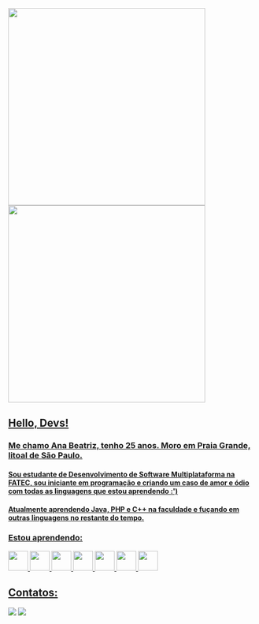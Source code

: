 <div>
<a href="https://github.com/anabefernandes">
<img loading="lazy" height="400" src="https://github-readme-stats.vercel.app/api/top-langs/?username=anabefernandes&layout=compact&langs_count=7&theme=dracula"/> <img loading="lazy" height="400" src="https://github-readme-stats.vercel.app/api?username=anabefernandes&show_icons=true&theme=dracula&include_all_commits=true&count_private=true"/>
</div>
  
## Hello, Devs!
### Me chamo Ana Beatriz, tenho 25 anos. Moro em Praia Grande, litoal de São Paulo. 

#### Sou estudante de Desenvolvimento de Software Multiplataforma na FATEC, sou iniciante em programação e criando um caso de amor e ódio com todas as linguagens que estou aprendendo :')
#### Atualmente aprendendo Java, PHP e C++ na faculdade e fuçando em outras linguagens no restante do tempo.

### Estou aprendendo:
<img loading="lazy" src="https://cdn.jsdelivr.net/gh/devicons/devicon@latest/icons/html5/html5-original-wordmark.svg" width="40" height="40"/> <img loading="lazy" src="https://cdn.jsdelivr.net/gh/devicons/devicon@latest/icons/css3/css3-original-wordmark.svg"  width="40" height="40" /> <img loading="lazy" src="https://cdn.jsdelivr.net/gh/devicons/devicon@latest/icons/javascript/javascript-original.svg" width="40" height="40"/> <img  loading="lazy" src="https://cdn.jsdelivr.net/gh/devicons/devicon@latest/icons/php/php-plain.svg" width="40" height="40"/> <img loading="lazy" src="https://cdn.jsdelivr.net/gh/devicons/devicon@latest/icons/azuresqldatabase/azuresqldatabase-original.svg"  width="40" height="40" /> <img loading="lazy" src="https://cdn.jsdelivr.net/gh/devicons/devicon@latest/icons/java/java-original-wordmark.svg" width="40" height="40" /> <img loading="lazy" src="https://cdn.jsdelivr.net/gh/devicons/devicon@latest/icons/cplusplus/cplusplus-original.svg" width="40" height="40"/>           
          
## Contatos: 
<div>
<a href = "mailto:abeatriz.fernandes@outlook.com"><img loading="lazy" src="https://img.shields.io/badge/Gmail-D14836?style=for-the-badge&logo=gmail&logoColor=white" target="_blank"></a>
<a href="https://www.linkedin.com/in/anabefernandes/" target="_blank"><img loading="lazy" src="https://img.shields.io/badge/-LinkedIn-%230077B5?style=for-the-badge&logo=linkedin&logoColor=white" target="_blank"></a>   
</div>

                     
